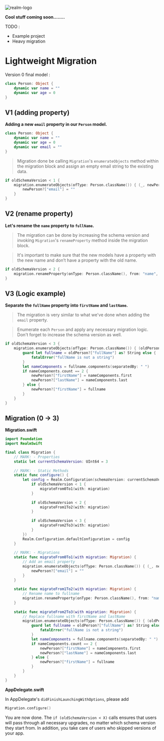 ﻿
![realm-logo](https://github.com/realm/realm-cocoa/raw/master/logo.png)

**Cool stuff coming soon........**

TODO : 
- Example project
- Heavy migration

# Lightweight Migration

Version 0 final model :

```Swift
class Person: Object {
    dynamic var name = ""
    dynamic var age = 0
}
```

## V1 (adding property)

**Adding a new `email` property in our `Person` model.**

```Swift
class Person: Object {
    dynamic var name = ""
    dynamic var age = 0
    dynamic var email = ""
}
```
> Migration done be calling `Migration`'s `enumerateObjects` method within the migration block and assign an empty email string to the existing data.
```Swift
if oldSchemaVersion < 1 {
    migration.enumerateObjects(ofType: Person.className()) { (_, newPerson) in
        newPerson?["email"] = ""
    }
}
```

## V2 (rename property)

**Let's rename the `name` property to `fullName`.**
> The migration can be done by increasing the schema version and invoking `Migration`'s `renameProperty` method inside the migration block.

>It's important to make sure that the new models have a property with the new name and don’t have a property with the old name.
```Swift
if oldSchemaVersion < 2 {
    migration.renameProperty(onType: Person.className(), from: "name", to: "fullName")
}
```

## V3 (Logic example)

**Separate the `fullName` property into `firstName` and `lastName`.**
> The migration is very similar to what we've done when adding the `email` property.

> Enumerate each `Person` and apply any necessary migration logic.
Don't forget to increase the schema version as well.

```Swift
if oldSchemaVersion < 3 {
    migration.enumerateObjects(ofType: Person.className()) { (oldPerson, newPerson) in
        guard let fullname = oldPerson?["fullName"] as? String else {
            fatalError("fullName is not a string")
        }
        let nameComponents = fullname.components(separatedBy: " ")
        if nameComponents.count == 2 {
            newPerson?["firstName"] = nameComponents.first
            newPerson?["lastName"] = nameComponents.last
        } else {
            newPerson?["firstName"] = fullname
        }
    }
}
```

## Migration (0 -> 3)

**Migration.swift**
```Swift
import Foundation
import RealmSwift

final class Migration {
    // MARK: - Properties
    static let currentSchemaVersion: UInt64 = 3
    
    // MARK: - Static Methods
    static func configure() {
        let config = Realm.Configuration(schemaVersion: currentSchemaVersion, migrationBlock: { (migration, oldSchemaVersion) in
            if oldSchemaVersion < 1 {
                migrateFrom0To1(with: migration)
            }
            
            if oldSchemaVersion < 2 {
                migrateFrom1To2(with: migration)
            }
            
            if oldSchemaVersion < 3 {
                migrateFrom2To3(with: migration)
            }
        })
        Realm.Configuration.defaultConfiguration = config
    }
    
    // MARK: - Migrations
    static func migrateFrom0To1(with migration: Migration) {
        // Add an email property
        migration.enumerateObjects(ofType: Person.className()) { (_, newPerson) in
            newPerson?["email"] = ""
        }
    }
    
    static func migrateFrom1To2(with migration: Migration) {
        // Rename name to fullname
        migration.renameProperty(onType: Person.className(), from: "name", to: "fullName")
    }
    
    static func migrateFrom2To3(with migration: Migration) {
        // Replace fullname with firstName and lastName
        migration.enumerateObjects(ofType: Person.className()) { (oldPerson, newPerson) in
            guard let fullname = oldPerson?["fullName"] as? String else {
                fatalError("fullName is not a string")
            }
            let nameComponents = fullname.components(separatedBy: " ")
            if nameComponents.count == 2 {
                newPerson?["firstName"] = nameComponents.first
                newPerson?["lastName"] = nameComponents.last
            } else {
                newPerson?["firstName"] = fullname
            }
        }
    }
}
```


**AppDelegate.swift** 

In AppDelegate's `didFinishLaunchingWithOptions`, please add
```Swift
Migration.configure()
```

You are now done.
The `if (oldSchemaVersion < X)` calls ensures that users will pass through all necessary upgrades, no matter which schema version they start from. In addition, you take care of users who skipped versions of your app.
